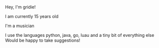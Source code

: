 Hey, I'm gridie!

I am currently 15 years old

I'm a musician

I use the languages python, java, go, luau and a tiny bit of everything else
Would be happy to take suggestions!
